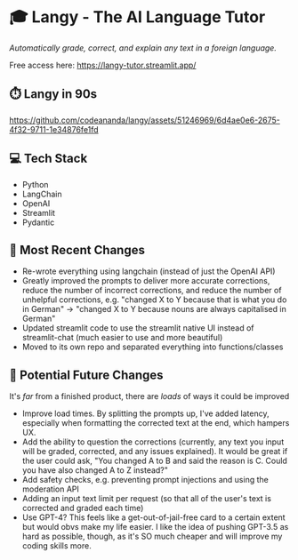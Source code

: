 # 🎓 Langy - The AI Language Tutor

*Automatically grade, correct, and explain any text in a foreign language.*

Free access here: https://langy-tutor.streamlit.app/

[comment]: <> (<img src="https://github.com/codeananda/langy/assets/51246969/5f9cfe4e-dbcd-4b85-a071-5b34f8b57730" alt="demo" style="width: 600px; height: auto;">)

## ⏱️ Langy in 90s


https://github.com/codeananda/langy/assets/51246969/6d4ae0e6-2675-4f32-9711-1e34876fe1fd


## 💻 Tech Stack

- Python
- LangChain
- OpenAI
- Streamlit
- Pydantic

## 🔧 Most Recent Changes

- Re-wrote everything using langchain (instead of just the OpenAI API)
- Greatly improved the prompts to deliver more accurate corrections, reduce the number of incorrect corrections, and reduce the number of unhelpful corrections, e.g. "changed X to Y because that is what you do in German" -> "changed X to Y because nouns are always capitalised in German"
- Updated streamlit code to use the streamlit native UI instead of streamlit-chat (much easier to use and more beautiful)
- Moved to its own repo and separated everything into functions/classes

## 🤔 Potential Future Changes

It's *far* from a finished product, there are *loads* of ways it could be improved

- Improve load times. By splitting the prompts up, I've added latency, especially when formatting the corrected text at the end, which hampers UX.
- Add the ability to question the corrections (currently, any text you input will be graded, corrected, and any issues explained). It would be great if the user could ask, "You changed A to B and said the reason is C. Could you have also changed A to Z instead?"
- Add safety checks, e.g. preventing prompt injections and using the moderation API
- Adding an input text limit per request (so that all of the user's text is corrected and graded each time)
- Use GPT-4? This feels like a get-out-of-jail-free card to a certain extent but would obvs make my life easier. I like the idea of pushing GPT-3.5 as hard as possible, though, as it's SO much cheaper and will improve my coding skills more.

